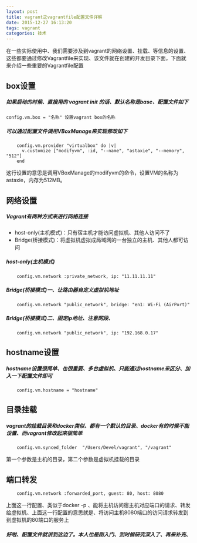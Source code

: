```yaml
---
layout: post
title: vagrant之vagrantfile配置文件详解
date: 2015-12-27 16:13:20
tags: vagrant
categories: 技术
---
```


在一些实际使用中、我们需要涉及到vagrant的网络设置、挂载、等信息的设置、这些都要通过修改Vagrantfile来实现、该文件就在创建的开发目录下面，下面就来介绍一些重要的Vagrantfile配置

## box设置
##### 如果启动的时候、直接用的 vagrant init 的话、默认名称是base、配置文件如下
```
config.vm.box = "名称" 设置vagrant box的名称 
```
##### 可以通过配置文件调用VBoxManage来实现修改如下
```
	config.vm.provider "virtualbox" do |v|
	  v.customize ["modifyvm", :id, "--name", "astaxie", "--memory", "512"]
	end
```
这行设置的意思是调用VBoxManage的modifyvm的命令，设置VM的名称为astaxie，内存为512MB。

## 网络设置
##### Vagrant有两种方式来进行网络连接
* host-only(主机模式)：只有宿主机才能访问虚拟机、其他人访问不了
* Bridge(桥接模式)：将虚拟机虚拟成局域网的一台独立的主机、其他人都可访问

##### host-only(主机模式)
```
	config.vm.network :private_network, ip: "11.11.11.11"
```
##### Bridge(桥接模式)一、让路由器自定义虚拟机地址
```
	config.vm.network "public_network", bridge: "en1: Wi-Fi (AirPort)"
```
##### Bridge(桥接模式)二、固定ip地址、注意网段、
```
	config.vm.network "public_network", ip: "192.168.0.17"
```
## hostname设置
##### hostname设置很简单、也很重要、多台虚拟机、只能通过hostname来区分、加入一下配置文件即可
```
	config.vm.hostname = "hostname"
```
## 目录挂载
##### vagrant的挂载目录和docker类似、都有一个默认的目录、docker有的时候不能设置、而vagrant修改起来很简单
```
	config.vm.synced_folder  "/Users/Devel/vagrant", "/vagrant"
```
第一个参数是主机的目录，第二个参数是虚拟机挂载的目录
## 端口转发
```
	config.vm.network :forwarded_port, guest: 80, host: 8080
```
上面这一行配置、类似于docker -p 、能将主机访问宿主机对应端口的请求、转发给虚拟机、上面这一行配置的意思就是、将访问主机8080端口的访问请求转发到到虚拟机的80端口的服务上

##### 好啦、配置文件就讲到这边了。本人也是刚入门、到时候研究深入了、再来补充、
	

